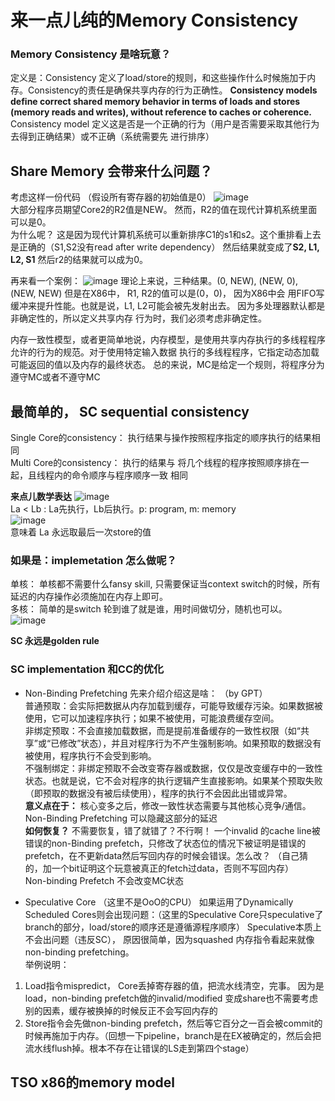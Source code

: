 # 来一点儿纯的Memory Consistency
### Memory Consistency 是啥玩意？ 
定义是：Consistency 定义了load/store的规则，和这些操作什么时候施加于内存。Consistency的责任是确保共享内存的行为正确性。   **Consistency models define correct shared memory behavior in terms of loads and stores (memory 
reads and writes), without reference to caches or coherence.**  
Consistency model 定义这是否是一个正确的行为（用户是否需要采取其他行为去得到正确结果）或不正确（系统需要先
进行排序）  

## Share Memory 会带来什么问题？
考虑这样一份代码 （假设所有寄存器的初始值是0）
![image](https://github.com/user-attachments/assets/01961005-b43a-4590-9057-17cede3dcfe3)   
大部分程序员期望Core2的R2值是NEW。 然而，R2的值在现代计算机系统里面可以是0。  
为什么呢？ 这是因为现代计算机系统可以重新排序C1的s1和s2。这个重排看上去是正确的（S1,S2没有read after write 
dependency） 然后结果就变成了**S2, L1, L2, S1** 然后r2的结果就可以成为0。

再来看一个案例：
![image](https://github.com/user-attachments/assets/d02e3494-2215-43ef-a05c-fe72641fff36)
理论上来说，三种结果。(0, NEW), (NEW, 0), (NEW, NEW)  但是在X86中， R1, R2的值可以是(0，0)， 因为X86中会
用FIFO写缓冲来提升性能。也就是说，L1, L2可能会被先发射出去。 因为多处理器默认都是非确定性的，所以定义共享内存
行为时，我们必须考虑非确定性。  

内存一致性模型，或者更简单地说，内存模型，是使用共享内存执行的多线程程序允许的行为的规范。对于使用特定输入数据
执行的多线程程序，它指定动态加载可能返回的值以及内存的最终状态。  总的来说，MC是给定一个规则，将程序分为遵守MC或者不遵守MC

## 最简单的， SC sequential consistency
Single Core的consistency： 执行结果与操作按照程序指定的顺序执行的结果相同  
Multi Core的consistency： 执行的结果与 将几个线程的程序按照顺序排在一起，且线程内的命令顺序与程序顺序一致 相同   

**来点儿数学表达**
![image](https://github.com/user-attachments/assets/eb1fcc32-6288-4d48-8311-8f106a2bfdcb)  
La < Lb : La先执行，Lb后执行。p: program, m: memory  
![image](https://github.com/user-attachments/assets/091991e9-9a01-4a56-89af-b8550fc19532)  
意味着 La 永远取最后一次store的值  

### 如果是：implemetation 怎么做呢？
单核： 单核都不需要什么fansy skill, 只需要保证当context switch的时候，所有延迟的内存操作必须施加在内存上即可。  
多核： 简单的是switch 轮到谁了就是谁，用时间做切分，随机也可以。  
![image](https://github.com/user-attachments/assets/22817e30-6850-4769-87af-39fdd4a71b6f)  

**SC 永远是golden rule**

### SC implementation 和CC的优化
- Non-Binding Prefetching
先来介绍介绍这是啥：  （by GPT）  
普通预取：会实际把数据从内存加载到缓存，可能导致缓存污染。如果数据被使用，它可以加速程序执行；如果不被使用，可能浪费缓存空间。    
非绑定预取：不会直接加载数据，而是提前准备缓存的一致性权限（如“共享”或“已修改”状态），并且对程序行为不产生强制影响。如果预取的数据没有被使用，程序执行不会受到影响。    
不强制绑定：非绑定预取不会改变寄存器或数据，仅仅是改变缓存中的一致性状态。也就是说，它不会对程序的执行逻辑产生直接影响。如果某个预取失败（即预取的数据没有被后续使用），程序的执行不会因此出错或异常。  
**意义点在于：** 核心变多之后，修改一致性状态需要与其他核心竞争/通信。Non-Binding Prefetching 可以隐藏这部分的延迟  
**如何恢复？** 不需要恢复，错了就错了？不行啊！ 一个invalid 的cache line被错误的non-Binding prefetch，只修改了状态位的情况下被证明是错误的prefetch，在不更新data然后写回内存的时候会错误。怎么改？ （自己猜的，加一个bit证明这个玩意被真正的fetch过data，否则不写回内存）    
Non-binding Prefetch 不会改变MC状态  

- Speculative Core （这里不是OoO的CPU）
如果运用了Dynamically Scheduled Cores则会出现问题：（这里的Speculative Core只speculative了branch的部分，load/store的顺序还是遵循源程序顺序）
Speculative本质上不会出问题（违反SC）， 原因很简单，因为squashed 内存指令看起来就像non-binding prefetching。  
举例说明：  
1. Load指令mispredict， Core丢掉寄存器的值，把流水线清空，完事。 因为是load，non-binding prefetch做的invalid/modified 变成share也不需要考虑别的因素，缓存被换掉的时候反正不会写回内存的   
2. Store指令会先做non-binding prefetch，然后等它百分之一百会被commit的时候再施加于内存。（回想一下pipeline，branch是在EX被确定的，然后会把流水线flush掉。根本不存在让错误的LS走到第四个stage）     




## TSO x86的memory model



